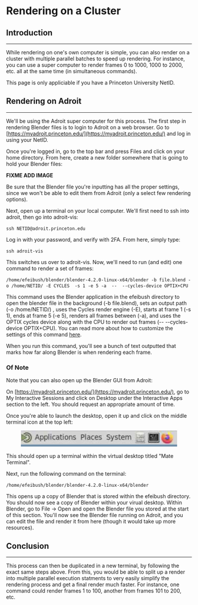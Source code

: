 # Rendering on a Cluster

## Introduction

***

While rendering on one's own computer is simple, you can also render on a cluster with multiple parallel batches to speed up rendering. For instance, you can use a super computer to render frames 0 to 1000, 1000 to 2000, etc. all at the same time (in simultaneous commands).

This page is only appliciable if you have a Princeton University NetID.

## Rendering on Adroit

***

We'll be using the Adroit super computer for this process. The first step in rendering Blender files is to login to Adroit on a web browser. Go to [https://myadroit.princeton.edu/](https://myadroit.princeton.edu/) and log in using your NetID.

Once you're logged in, go to the top bar and press Files and click on your home directory. From here, create a new folder somewhere that is going to hold your Blender files:

**FIXME ADD IMAGE**

Be sure that the Blender file you're inputting has all the proper settings, since we won't be able to edit them from Adroit (only a select few rendering options).

Next, open up a terminal on your local computer. We'll first need to ssh into adroit, then go into adroit-vis:

```
ssh NETID@adroit.princeton.edu
```

Log in with your password, and verify with 2FA. From here, simply type:

```
ssh adroit-vis
```

This switches us over to adroit-vis. Now, we'll need to run (and edit) one command to render a set of frames:

```
/home/efeibush/blender/blender-4.2.0-linux-x64/blender -b file.blend -o /home/NETID/ -E CYCLES  -s 1 -e 5 -a  --  --cycles-device OPTIX+CPU
```

This command uses the Blender application in the efeibush directory to open the blender file in the background (-b file.blend), sets an output path (-o /home/NETID/) , uses the Cycles render engine (-E), starts at frame 1 (-s 1), ends at frame 5 (-e 5), renders all frames between (-a), and uses the OPTIX cycles device along with the CPU to render out frames (-- --cycles-device OPTIX+CPU). You can read more about how to customize the settings of this command [here](https://docs.blender.org/manual/en/latest/advanced/command\_line/arguments.html#command-line-args-cycles-render-options).&#x20;

When you run this command, you'll see a bunch of text outputted that marks how far along Blender is when rendering each frame.

### Of Note

Note that you can also open up the Blender GUI from Adroit:&#x20;

On [https://myadroit.princeton.edu/](https://myadroit.princeton.edu/), go to My Interactive Sessions and click on Desktop under the Interactive Apps section to the left. You should request an appropriate amount of time.

Once you're able to launch the desktop, open it up and click on the middle terminal icon at the top left:

<figure><img src="../.gitbook/assets/image (38).png" alt=""><figcaption></figcaption></figure>

This should open up a terminal within the virtual desktop titled "Mate Terminal".

Next, run the following command on the terminal:

```
/home/efeibush/blender/blender-4.2.0-linux-x64/blender
```

This opens up a copy of Blender that is stored within the efeibush directory. You should now see a copy of Blender within your virual desktop. Within Blender, go to File -> Open and open the Blender file you stored at the start of this section. You'll now see the Blender file running on Adroit, and you can edit the file and render it from here (though it would take up more resources).&#x20;

## Conclusion

***

This process can then be duplicated in a new terminal, by following the exact same steps above. From this, you would be able to split up a render into multiple parallel execution statments to very easily simplify the rendering process and get a final render much faster. For instance, one command could render frames 1 to 100, another from frames 101 to 200, etc.

